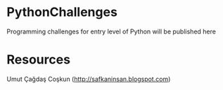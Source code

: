 # PythonChallenges
Programming challenges for entry level of Python will be published here

# Resources
Umut Çağdaş Coşkun (http://safkaninsan.blogspot.com)
